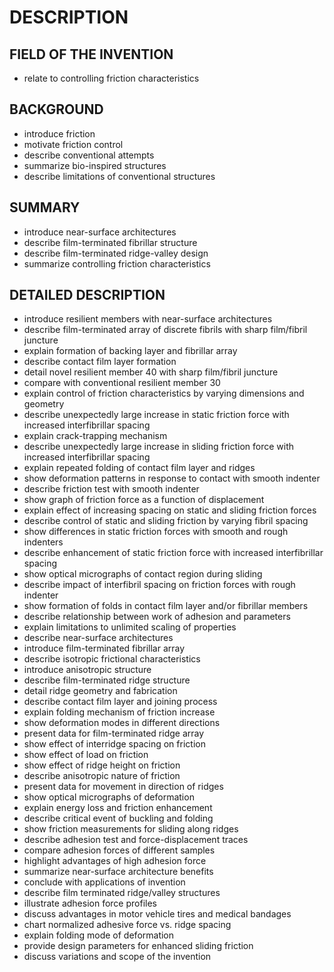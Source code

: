 # DESCRIPTION

## FIELD OF THE INVENTION

- relate to controlling friction characteristics

## BACKGROUND

- introduce friction
- motivate friction control
- describe conventional attempts
- summarize bio-inspired structures
- describe limitations of conventional structures

## SUMMARY

- introduce near-surface architectures
- describe film-terminated fibrillar structure
- describe film-terminated ridge-valley design
- summarize controlling friction characteristics

## DETAILED DESCRIPTION

- introduce resilient members with near-surface architectures
- describe film-terminated array of discrete fibrils with sharp film/fibril juncture
- explain formation of backing layer and fibrillar array
- describe contact film layer formation
- detail novel resilient member 40 with sharp film/fibril juncture
- compare with conventional resilient member 30
- explain control of friction characteristics by varying dimensions and geometry
- describe unexpectedly large increase in static friction force with increased interfibrillar spacing
- explain crack-trapping mechanism
- describe unexpectedly large increase in sliding friction force with increased interfibrillar spacing
- explain repeated folding of contact film layer and ridges
- show deformation patterns in response to contact with smooth indenter
- describe friction test with smooth indenter
- show graph of friction force as a function of displacement
- explain effect of increasing spacing on static and sliding friction forces
- describe control of static and sliding friction by varying fibril spacing
- show differences in static friction forces with smooth and rough indenters
- describe enhancement of static friction force with increased interfibrillar spacing
- show optical micrographs of contact region during sliding
- describe impact of interfibril spacing on friction forces with rough indenter
- show formation of folds in contact film layer and/or fibrillar members
- describe relationship between work of adhesion and parameters
- explain limitations to unlimited scaling of properties
- describe near-surface architectures
- introduce film-terminated fibrillar array
- describe isotropic frictional characteristics
- introduce anisotropic structure
- describe film-terminated ridge structure
- detail ridge geometry and fabrication
- describe contact film layer and joining process
- explain folding mechanism of friction increase
- show deformation modes in different directions
- present data for film-terminated ridge array
- show effect of interridge spacing on friction
- show effect of load on friction
- show effect of ridge height on friction
- describe anisotropic nature of friction
- present data for movement in direction of ridges
- show optical micrographs of deformation
- explain energy loss and friction enhancement
- describe critical event of buckling and folding
- show friction measurements for sliding along ridges
- describe adhesion test and force-displacement traces
- compare adhesion forces of different samples
- highlight advantages of high adhesion force
- summarize near-surface architecture benefits
- conclude with applications of invention
- describe film terminated ridge/valley structures
- illustrate adhesion force profiles
- discuss advantages in motor vehicle tires and medical bandages
- chart normalized adhesive force vs. ridge spacing
- explain folding mode of deformation
- provide design parameters for enhanced sliding friction
- discuss variations and scope of the invention

